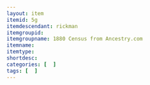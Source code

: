 ```yaml
---
layout: item
itemid: 5g
itemdescendant: rickman
itemgroupid: 
itemgroupname: 1880 Census from Ancestry.com
itemname: 
itemtype: 
shortdesc: 
categories: [  ]
tags: [  ]
---
```







